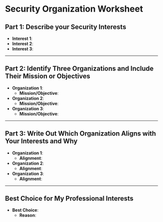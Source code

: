 # Security Organization Worksheet

## Part 1: Describe your Security Interests
- **Interest 1**:  
- **Interest 2**:  
- **Interest 3**:  

---

## Part 2: Identify Three Organizations and Include Their Mission or Objectives
- **Organization 1**:  
  - **Mission/Objective**:  
- **Organization 2**:  
  - **Mission/Objective**:  
- **Organization 3**:  
  - **Mission/Objective**:  

---

## Part 3: Write Out Which Organization Aligns with Your Interests and Why
- **Organization 1**:  
  - **Alignment**:  
- **Organization 2**:  
  - **Alignment**:  
- **Organization 3**:  
  - **Alignment**:  

---

## Best Choice for My Professional Interests
- **Best Choice**:  
  - **Reason**:  
